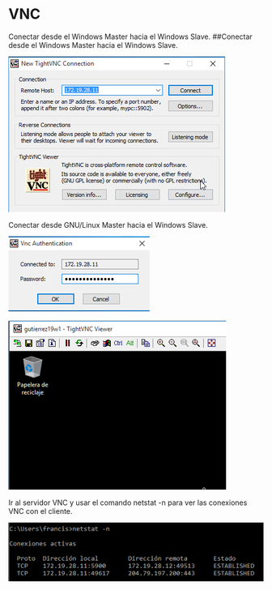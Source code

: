 
# VNC

Conectar desde el Windows Master hacia el Windows Slave.
##Conectar desde el Windows Master hacia el Windows Slave.

![](Imagenes/1.png)


Conectar desde GNU/Linux Master hacia el Windows Slave.

![](Imagenes/2.png)

![](Imagenes/3.png)

Ir al servidor VNC y usar el comando netstat -n para ver las conexiones VNC con el cliente.


![](Imagenes/4.png)
